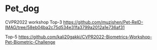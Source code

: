 # Pet_dog
CVPR2022 workshop
Top-3 https://github.com/muzishen/Pet-ReID-IMAG/tree/58eb04ba2c75d534e31fa3799a2012a1e736af31

Top-5 https://github.com/kali20gakki/CVPR2022-Biometrics-Workshop-Pet-Biometric-Challenge

